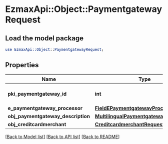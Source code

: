 # EzmaxApi::Object::PaymentgatewayRequest

## Load the model package
```perl
use EzmaxApi::Object::PaymentgatewayRequest;
```

## Properties
Name | Type | Description | Notes
------------ | ------------- | ------------- | -------------
**pki_paymentgateway_id** | **int** | The unique ID of the Paymentgateway | [optional] 
**e_paymentgateway_processor** | [**FieldEPaymentgatewayProcessor**](FieldEPaymentgatewayProcessor.md) |  | 
**obj_paymentgateway_description** | [**MultilingualPaymentgatewayDescription**](MultilingualPaymentgatewayDescription.md) |  | 
**obj_creditcardmerchant** | [**CreditcardmerchantRequestCompound**](CreditcardmerchantRequestCompound.md) |  | [optional] 

[[Back to Model list]](../README.md#documentation-for-models) [[Back to API list]](../README.md#documentation-for-api-endpoints) [[Back to README]](../README.md)



